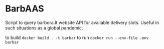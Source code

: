 # BarbAAS

Script to query barbora.lt website API for available delivery slots. Useful in such situations as a global pandemic.

to build `docker build . -t barbar`
to run `docker run --env-file .env barbar`
